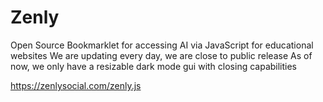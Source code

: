 # Zenly
Open Source Bookmarklet for accessing AI via JavaScript for educational websites 
We are updating every day, we are close to public release
As of now, we only have a resizable dark mode gui with closing capabilities

https://zenlysocial.com/zenly.js

